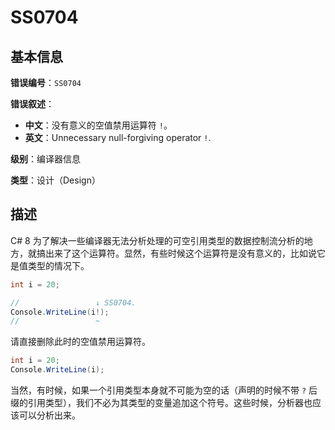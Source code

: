 ﻿# SS0704
## 基本信息

**错误编号**：`SS0704`

**错误叙述**：

* **中文**：没有意义的空值禁用运算符 `!`。
* **英文**：Unnecessary null-forgiving operator `!`.

**级别**：编译器信息

**类型**：设计（Design）

## 描述

C# 8 为了解决一些编译器无法分析处理的可空引用类型的数据控制流分析的地方，就搞出来了这个运算符。显然，有些时候这个运算符是没有意义的，比如说它是值类型的情况下。

```csharp
int i = 20;

//                 ↓ SS0704.
Console.WriteLine(i!);
//                 ~
```

请直接删除此时的空值禁用运算符。

```csharp
int i = 20;
Console.WriteLine(i);
```

当然，有时候，如果一个引用类型本身就不可能为空的话（声明的时候不带 `?` 后缀的引用类型），我们不必为其类型的变量追加这个符号。这些时候，分析器也应该可以分析出来。